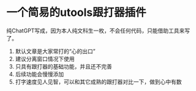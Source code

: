 # 一个简易的utools跟打器插件

纯ChatGPT写成，因为本人纯文科生一枚，不会任何代码，只能借助工具来写了。


1. 默认文章是大家常打的“心的出口”
2. 建议分离窗口情况下使用
3. 只具有跟打器的基础功能，并且还不完善
4. 后续功能会慢慢添加
5. 打字速度见人见智，可以和其它成熟的跟打器对比一下，做到心中有数
